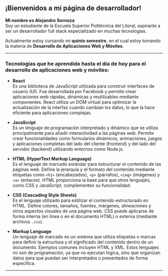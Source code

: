 ## ¡Bienvenidos a mi página de desarrollador!

**Mi nombre es Alejandro Sornoza**  
Soy un estudiante de la Escuela Superior Politécnica del Litoral, aspirante a ser un desarrollador full stack especializado en muchas tecnologías.

Actualmente estoy cursando mi **quinto semestre**, en el cual estoy tomando la materia de **Desarrollo de Aplicaciones Web y Móviles**.

---

### Tecnologías que he aprendido hasta el día de hoy para el desarrollo de aplicaciones web y móviles:

- **React**  
  Es una biblioteca de JavaScript utilizada para construir interfaces de usuario (UI). Fue desarrollada por Facebook y permite crear aplicaciones web rápidas, dinámicas y reutilizables mediante componentes. React utiliza un DOM virtual para optimizar la actualización de la interfaz cuando cambian los datos, lo que la hace eficiente para aplicaciones complejas.

- **JavaScript**  
  Es un lenguaje de programación interpretado y dinámico que se utiliza principalmente para añadir interactividad a las páginas web. Permite crear funcionalidades como formularios dinámicos, animaciones, juegos y aplicaciones completas del lado del cliente (frontend) y del lado del servidor (backend) utilizando entornos como Node.js.

- **HTML (HyperText Markup Language)**  
  Es el lenguaje de marcado estándar para estructurar el contenido de las páginas web. Define la jerarquía y el formato del contenido mediante etiquetas como `<h1>` (encabezados), `<p>` (párrafos), `<img>` (imágenes) y `<a>` (enlaces). HTML proporciona la base para que otros lenguajes, como CSS y JavaScript, complementen su funcionalidad.

- **CSS (Cascading Style Sheets)**  
  Es el lenguaje utilizado para estilizar el contenido estructurado en HTML. Define colores, tamaños, fuentes, márgenes, alineaciones y otros aspectos visuales de una página web. CSS puede aplicarse de forma interna (en línea o en el documento HTML) o externa (mediante archivos `.css`).

- **Markup Language**  
  Un lenguaje de marcado es un sistema que utiliza etiquetas o marcas para definir la estructura y el significado del contenido dentro de un documento. Ejemplos comunes incluyen HTML y XML. Estos lenguajes no son de programación, ya que no ejecutan lógica, sino que organizan datos para que puedan ser interpretados o presentados de forma específica.

---

